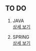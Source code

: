 ## TO DO

1. JAVA  
[상세 보기](https://github.com/Donsworkout/techInterview/blob/master/java/java.md)

2. SPRING  
[상세 보기](https://github.com/Donsworkout/techInterview/blob/master/spring/spring.md)